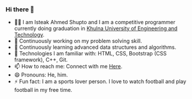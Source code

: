 ### Hi there 👋

- 🧑‍💻 I am Isteak Ahmed Shupto and I am a competitive programmer currently doing graduation in [Khulna University of Engineering and Technology](https://academic.kuet.ac.bd/).
- 🔭 Continuously working on my problem solving skill.
- 🌱 Continuously learning advanced data structures and algorithms.
- 🌟 Technologies I am familiar with: HTML, CSS, Bootstrap (CSS framework), C++, Git.
- 📫 How to reach me: Connect with me [Here](https://www.linkedin.com/in/shupto006/).
- 😄 Pronouns: He, him.
- ⚡ Fun fact: I am a sports lover person. I love to watch football and play football in my free time.

